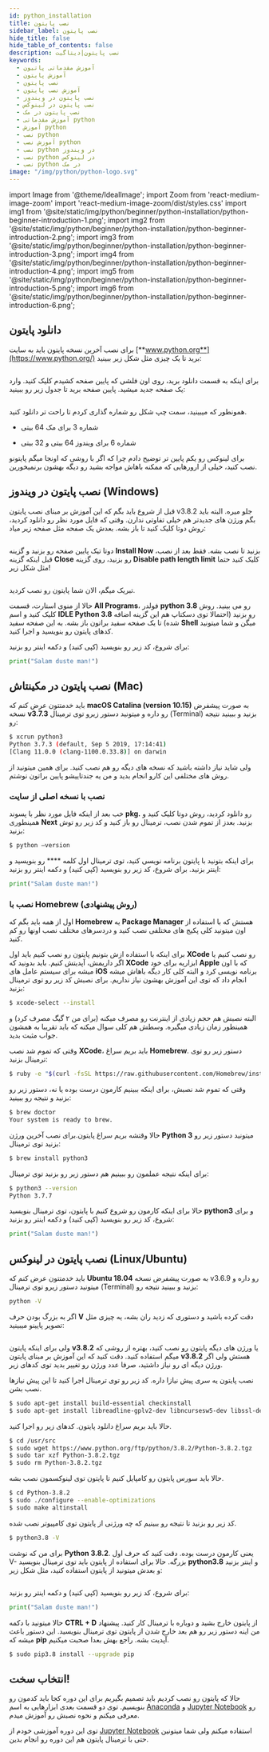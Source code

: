 ```yaml
---
id: python_installation
title: نصب پایتون
sidebar_label: نصب پایتون
hide_title: false
hide_table_of_contents: false
description: نصب پایتون|دیتاگیت
keywords:
  - آموزش مقدماتی پاتیون
  - آموزش پایتون
  - نصب پایتون
  - آموزش نصب پایتون
  - نصب پایتون در ویندوز
  - نصب پایتون در لینوکس
  - نصب پایتون در مک
  - آموزش مقدماتی python
  - آموزش python
  - نصب python
  - آموزش نصب python
  - نصب python در ویندوز
  - نصب python در لینوکس
  - نصب python در مک
image: "/img/python/python-logo.svg"
---
```

import Image from '@theme/IdealImage';
import Zoom from 'react-medium-image-zoom'
import 'react-medium-image-zoom/dist/styles.css'
import img1 from '@site/static/img/python/beginner/python-installation/python-beginner-introduction-1.png';
import img2 from '@site/static/img/python/beginner/python-installation/python-beginner-introduction-2.png';
import img3 from '@site/static/img/python/beginner/python-installation/python-beginner-introduction-3.png';
import img4 from '@site/static/img/python/beginner/python-installation/python-beginner-introduction-4.png';
import img5 from '@site/static/img/python/beginner/python-installation/python-beginner-introduction-5.png';
import img6 from '@site/static/img/python/beginner/python-installation/python-beginner-introduction-6.png';

## **دانلود پایتون**

برای نصب آخرین نسخه پایتون باید به سایت [**www.python.org**](https://www.python.org/) برید تا یک چیزی مثل شکل زیر ببینید:

<div className="col padding-vert--lg">
  <Zoom zoomMargin={80}>
    <Image img={img1} />
  </Zoom>
</div>

برای اینکه به قسمت دانلود برید، روی اون فلشی که پایین صفحه کشیدم کلیک کنید. وارد یک صفحه جدید میشید. پایین صفحه برید تا جدول زیر رو ببینید:

<div className="col padding-vert--lg">
  <Zoom zoomMargin={80}>
    <Image img={img2} />
  </Zoom>
</div>

همونطور که میبینید، سمت چپ شکل رو شماره گذاری کردم تا راحت تر دانلود کنید.

- شماره 3 برای مک 64 بیتی

- شماره 6 برای ویندوز 64 بیتی و 32 بیتی

برای لینوکس رو یکم پایین تر توضیح دادم چرا که اگر با روشی که اونجا میگم پایتونو نصب کنید، خیلی از ارورهایی که ممکنه باهاش مواجه بشید رو دیگه بهشون برنمیخورین.

## **نصب پایتون در ویندوز (Windows)**

قبل از شروع باید بگم که این آموزش بر مبنای نصب پایتون v3.8.2 جلو میره. البته باید بگم ورژن های جدیدتر هم خیلی تفاوتی ندارن.
وقتی که فایل مورد نظر رو دانلود کردید، روش دوتا کلیک کنید تا باز بشه. بعدش یک صفحه مثل صفحه زیر میاد:

<div className="col padding-vert--lg">
  <Zoom zoomMargin={80}>
    <Image img={img3} />
  </Zoom>
</div>

دوتا تیک پایین صفحه رو بزنید و گزینه **Install Now** بزنید تا نصب بشه. فقط بعد از نصب، قبل اینکه گزینه **Close** رو بزنید، روی گزینه **Disable path length limit** کلیک کنید حتما مثل شکل زیر!

<div className="col padding-vert--lg">
  <Zoom zoomMargin={80}>
    <Image img={img4} />
  </Zoom>
</div>

تبریک میگم، الان شما پایتون رو نصب کردید.

حالا از منوی استارت، قسمت **All Programs**، فولدر **python 3.8** رو می بینید. روش کلیک کنید و اسم **IDLE Python 3.8** رو بزنید (احتمالا توی دسکتاپ هم این گزینه اضافه شده) تا یک صفحه سفید براتون باز بشه. به این صفحه سفید **Shell** میگن و شما میتونید کدهای پایتون رو بنویسید و اجرا کنید.

برای شروع، کد زیر رو بنویسید (کپی کنید) و دکمه اینتر رو بزنید:

```python
print("Salam duste man!")
```

## **نصب پایتون در مکینتاش (Mac)**

باید خدمتتون عرض کنم که **macOS Catalina (version 10.15)** به صورت پیشفرض نسخه **v3.7.3** رو داره و میتونید دستور زیرو توی ترمینال (Terminal) بزنید و ببینید نتیجه رو:

```bash
$ xcrun python3
Python 3.7.3 (default, Sep 5 2019, 17:14:41)
[Clang 11.0.0 (clang-1100.0.33.8)] on darwin
```

ولی شاید نیاز داشته باشید که نسخه های دیگه رو هم نصب کنید. برای همین میتونید از روش های مختلفی این کارو انجام بدید و من یه جندتاییشو پایین براتون نوشتم.

### نصب با نسخه اصلی از سایت

خب بعد از اینکه فایل مورد نظر با پسوند **pkg.** رو دانلود کردید، روش دوتا کلیک کنید و همینطوری **Next** بزنید. بعدز از تموم شدن نصب، ترمینال رو باز کنید و کد زیر رو توش بزنید:

```bash
$ python –version
```

برای اینکه بتونید با پایتون برنامه نویسی کنید، توی ترمینال اول کلمه **** رو بنویسید و اینتر بزنید. برای شروع، کد زیر رو بنویسید (کپی کنید) و دکمه اینتر رو بزنید:

```python
print("Salam duste man!")
```

### نصب با Homebrew (روش پیشنهادی)

اول از همه باید بگم که **Homebrew** یه **Package Manager** هستش که با استفاده از اون میتونید کلی پکیج های مختلفی نصب کنید و دردسرهای مختلف نصب اونها رو کم کنید.

برای اینکه با استفاده ازش بتونیم پایتون رو نصب کنیم باید اول **XCode** رو نصب کنیم یا اگر داریمش، آپدیتش کنیم. باید بدونید که **XCode** ابزاریه برای خود **Apple** که با اون میشه برای سیستم عامل های **iOS** برنامه نویسی کرد و البته کلی کار دیگه باهاش میشه انجام داد که توی این آموزش بهشون نیاز نداریم. برای نصبش کد زیر رو توی ترمینال بزنید:

```bash
$ xcode-select --install
```

البته نصبش هم حجم زیادی از اینترنت رو مصرف میکنه (برای من ۲ گیگ مصرف کرد) و همینطور زمان زیادی میگیره. وسطش هم کلی سوال میکنه که باید تقریبا به همشون جواب مثبت بدید.

وقتی که تموم شد نصب **XCode**، باید بریم سراغ **Homebrew**. دستور زیر رو توی ترمینال بزنید:

```bash
$ ruby -e "$(curl -fsSL https://raw.githubusercontent.com/Homebrew/install/master/install)"
```

وقتی که تموم شد نصبش، برای اینکه ببینیم کارمون درست بوده یا نه، دستور زیر رو بزنید و نتیجه رو ببینید:

```bash
$ brew doctor
Your system is ready to brew.
```

حالا وقتشه بریم سراغ پایتون.برای نصب آخرین ورژن **Python 3** میتونید دستور زیر رو بزنید توی ترمینال:

```bash
$ brew install python3
```

برای اینکه نتیجه عملمون رو ببینیم هم دستور زیر رو بزنید توی ترمینال:

```bash
$ python3 --version
Python 3.7.7
```

حالا برای اینکه کارمون رو شروع کنیم با پایتون، توی ترمینال بنویسید **python3** و برای شروع، کد زیر رو بنویسید (کپی کنید) و دکمه اینتر رو بزنید:

```python
print("Salam duste man!")
```

## **نصب پایتون در لینوکس (Linux/Ubuntu)**

باید خدمتتون عرض کنم که **Ubuntu 18.04** به صورت پیشفرض نسخه v3.6.9 رو داره و میتونید دستور زیرو توی ترمینال (Terminal) بزنید و ببینید نتیجه رو:

```bash
python -V
```

اگر به بزرگ بودن حرف **V** دقت کرده باشید و دستوری که زدید ران بشه، یه چیزی مثل تصویر پایینو میبینید:

<div className="col padding-vert--lg">
  <Zoom zoomMargin={80}>
    <Image img={img5} />
  </Zoom>
</div>

ولی برای اینکه پایتون **v3.8.2** یا ورژن های دیگه پایتون رو نصب کنید، بهتره از روشی که میگم استفاده کنید. دقت کنید که این آموزش بر مبنای پایتون **v3.8.2** هستش ولی اگر ورژن دیگه ای رو نیاز داشتید، صرفا عدد ورژن رو تغییر بدید توی کدهای زیر.

نصب پایتون یه سری پیش نیازا داره. کد زیر رو توی ترمینال اجرا کنید تا این پیش نیازها نصب بشن.

```bash
$ sudo apt-get install build-essential checkinstall
$ sudo apt-get install libreadline-gplv2-dev libncursesw5-dev libssl-dev libsqlite3-dev tk-dev libgdbm-dev libc6-dev libbz2-dev libffi-dev liblzma-dev
```

حالا باید بریم سراغ دانلود پایتون. کدهای زیر رو اجرا کنید.

```bash
$ cd /usr/src
$ sudo wget https://www.python.org/ftp/python/3.8.2/Python-3.8.2.tgz
$ sudo tar xzf Python-3.8.2.tgz
$ sudo rm Python-3.8.2.tgz
```

حالا باید سورس پایتون رو کامپایل کنیم تا پایتون توی لینوکسمون نصب بشه.

```bash
$ cd Python-3.8.2
$ sudo ./configure --enable-optimizations
$ sudo make altinstall
```

کد زیر رو بزنید تا نتیجه رو ببینیم که چه ورژنی از پایتون توی کامپیوتر نصب شده.

```bash
$ python3.8 -V
```

برای من که نوشت **Python 3.8.2**. یعنی کارمون درست بوده. دقت کنید که حرف اول V- بزرگه. حالا برای استفاده از پایتون باید توی ترمینال بنویسید **python3.8** و اینتر بزنید و بعدش میتونید از پایتون استفاده کنید، مثل شکل زیر:

<div className="col padding-vert--lg">
  <Zoom zoomMargin={80}>
    <Image img={img6} />
  </Zoom>
</div>

برای شروع، کد زیر رو بنویسید (کپی کنید) و دکمه اینتر رو بزنید:

```python
print("Salam duste man!")
```

حالا میتونید با دکمه **CTRL + D** از پایتون خارج بشید و دوباره با ترمینال کار کنید. پیشنهاد من اینه دستور زیر رو هم بعد خارج شدن از پایتون توی ترمینال بنویسید. این دستور باعث میشه که **pip** آپدیت بشه. راجع بهش بعدا صحبت میکنیم.

```bash
$ sudo pip3.8 install --upgrade pip
```

## **انتخاب سخت!**

حالا که پایتون رو نصب کردیم باید تصمیم بگیریم برای این دوره کجا باید کدمون رو بنویسیم. توی دو قسمت بعدی ابزارهایی به اسم [Anaconda](anaconda_installation.md) و [Jupyter Notebook](jupyter_installation.md) رو معرفی میکنم و نحوه نصبش رو آموزش میدم.

توی این دوره آموزشی خودم از [Jupyter Notebook](jupyter_installation.md) استفاده میکنم ولی شما میتونین حتی با ترمینال پایتون هم این دوره رو انجام بدین.

